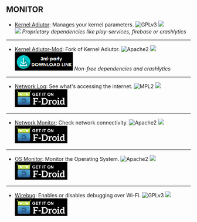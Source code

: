 ## MONITOR

* [Kernel Adiutor](http://v.ht/whYi): Manages your kernel parameters.
![GPLv3](https://img.shields.io/badge/License-GPLv3-brightgreen.svg?style=flat-square)
[![](https://img.shields.io/badge/Source-Github-lightgrey.svg?style=flat-square)](https://github.com/Grarak/KernelAdiutor)  
[![](Pictures/Google-Play.png)](https://play.google.com/store/apps/details?id=com.grarak.kerneladiutor)
_Proprietary dependencies like play-services, firebase or crashlytics_

***

* [Kernel Adiutor-Mod](http://forum.xda-developers.com/android/apps-games/kernel-adiutor-mod-singularity-kernel-t3333549): Fork of Kernel Adiutor.
![Apache2](https://img.shields.io/badge/License-Apache%202.0-yellowgreen.svg?style=flat-square)
[![](https://img.shields.io/badge/Source-Github-lightgrey.svg?style=flat-square)](https://github.com/yoinx/kernel_adiutor)  
[![](Pictures/3rd-party.png)](https://github.com/yoinx/kernel_adiutor/raw/master/download/app/app-release.apk)
_Non-free dependencies and crashlytics_

***

* [Network Log](http://v.ht/4vEn): See what's accessing the internet.
![MPL2](https://img.shields.io/badge/License-MPL2-yellow.svg?style=flat-square)
[![](https://img.shields.io/badge/Source-Github-lightgrey.svg?style=flat-square)](https://github.com/pragma-/networklog)  
[![](Pictures/F-Droid.png)](http://v.ht/4vEn)

***

* [Network Monitor](http://v.ht/yLLn): Check network connectivity.
![Apache2](https://img.shields.io/badge/License-Apache%202.0-yellowgreen.svg?style=flat-square)
[![](https://img.shields.io/badge/Source-Github-lightgrey.svg?style=flat-square)](https://github.com/caarmen/network-monitor)  
[![](Pictures/F-Droid.png)](http://v.ht/yLLn)

***

* [OS Monitor](http://v.ht/hi6b): Monitor the Operating System.
![Apache2](https://img.shields.io/badge/License-Apache%202.0-yellowgreen.svg?style=flat-square)
[![](https://img.shields.io/badge/Source-Github-lightgrey.svg?style=flat-square)](https://github.com/eolwral/OSMonitor)  
[![](Pictures/F-Droid.png)](http://v.ht/hi6b)

***

* [Wirebug](http://v.ht/jKO6): Enables or disables debugging over Wi-Fi.
![GPLv3](https://img.shields.io/badge/License-GPLv3-brightgreen.svg?style=flat-square)
[![](https://img.shields.io/badge/Source-Github-lightgrey.svg?style=flat-square)](https://github.com/sryze/wirebug)  
[![](Pictures/F-Droid.png)](http://v.ht/jKO6)